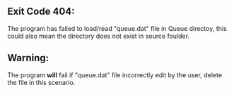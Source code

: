 ## Exit Code 404:
  The program has failed to load/read "queue.dat" file in Queue directoy, this could also mean the directory does not exist in source foulder.
  
## Warning:
  The program **will** fail if "queue.dat" file incorrectly edit by the user, delete the file in this scenario.

